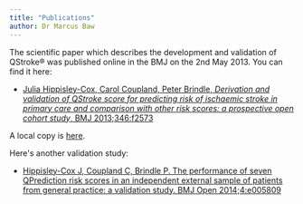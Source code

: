 ```yaml
---
title: "Publications"
author: Dr Marcus Baw
--- 
```


The scientific paper which describes the development and validation of QStroke® was published online in the BMJ on the 2nd May 2013. You can find it here:

- [Julia Hippisley-Cox, Carol Coupland, Peter Brindle, _Derivation and validation of QStroke score for predicting risk of ischaemic stroke in primary care and comparison with other risk scores: a prospective open cohort study_, BMJ 2013;346:f2573](http://www.bmj.com/content/346/bmj.f2573)

A local copy is [here](https://qstroke.org/bmj.f2573.pdf).

Here's another validation study:

- [Hippisley-Cox J, Coupland C, Brindle P. The performance of seven QPrediction risk scores in an independent external sample of patients from general practice: a validation study. BMJ Open 2014;4:e005809](https://bmjopen.bmj.com/content/4/8/e005809.abstract)
